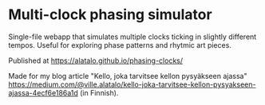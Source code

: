 # Multi-clock phasing simulator

Single-file webapp that simulates multiple clocks ticking in slightly different tempos. Useful for exploring phase patterns and rhytmic art pieces.

Published at https://alatalo.github.io/phasing-clocks/

Made for my blog article "Kello, joka tarvitsee kellon pysyäkseen ajassa"
https://medium.com/@ville.alatalo/kello-joka-tarvitsee-kellon-pysyakseen-ajassa-4ecf6e186a1d (in Finnish).
